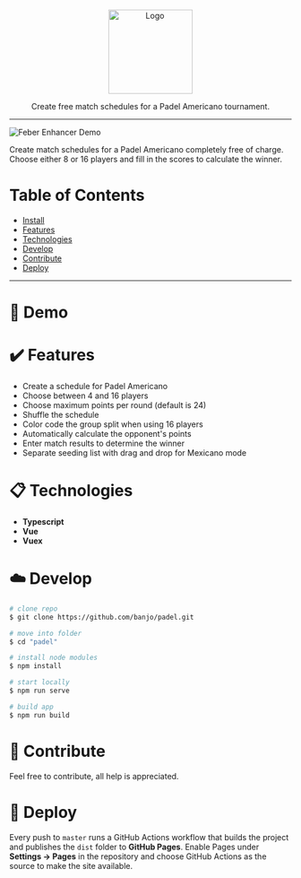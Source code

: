 <p align="center">

  <a href="https://github.com/banjo/feber-enhancer">
    <img src="public/logo.svg" alt="Logo" width="150" style="margin-top: 30px;" >
  </a>

  <p align="center">
    Create free match schedules for a Padel Americano tournament.
    <br />
  </p>
</p>

---

![Feber Enhancer Demo](public/padel-demo.png)

Create match schedules for a Padel Americano completely free of charge. Choose either 8 or 16 players and fill in the scores to calculate the winner.

# Table of Contents

-   [Install](#dart-install)
-   [Features](#heavy_check_mark-features)
-   [Technologies](#clipboard-technologies)
-   [Develop](#cloud-develop)
-   [Contribute](#wrench-contribute)
-   [Deploy](#rocket-deploy)

---

# :dart: Demo

# :heavy_check_mark: Features

-   Create a schedule for Padel Americano
-   Choose between 4 and 16 players
-   Choose maximum points per round (default is 24)
-   Shuffle the schedule
-   Color code the group split when using 16 players
-   Automatically calculate the opponent's points
-   Enter match results to determine the winner
-   Separate seeding list with drag and drop for Mexicano mode

# :clipboard: Technologies

-   **Typescript**
-   **Vue**
-   **Vuex**

# :cloud: Develop

```bash
# clone repo
$ git clone https://github.com/banjo/padel.git

# move into folder
$ cd "padel"

# install node modules
$ npm install

# start locally
$ npm run serve

# build app
$ npm run build
```

# :wrench: Contribute

Feel free to contribute, all help is appreciated.

# :rocket: Deploy

Every push to `master` runs a GitHub Actions workflow that builds the project
and publishes the `dist` folder to **GitHub Pages**. Enable Pages under
**Settings → Pages** in the repository and choose GitHub Actions as the source
to make the site available.
